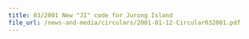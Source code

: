 ```yaml
---
title: 03/2001 New "JI" code for Jurong Island
file_url: /news-and-media/circulars/2001-01-12-Circular032001.pdf
---
```

